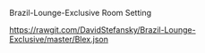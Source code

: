 


Brazil-Lounge-Exclusive Room Setting

https://rawgit.com/DavidStefansky/Brazil-Lounge-Exclusive/master/Blex.json
